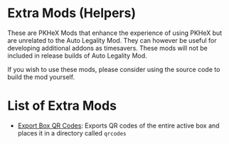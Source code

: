 # Extra Mods (Helpers)

These are PKHeX Mods that enhance the experience of using PKHeX but are unrelated to the Auto Legality Mod. They can however be useful for developing additional addons as timesavers. These mods will not be included in release builds of Auto Legality Mod.

If you wish to use these mods, please consider using the source code to build the mod yourself.

# List of Extra Mods

- [Export Box QR Codes](https://github.com/architdate/PKHeX-Auto-Legality-Mod/tree/master/Extra%20Mods%20(Helpers)/Export%20Box%20QR%20Codes): Exports QR codes of the entire active box and places it in a directory called `qrcodes`